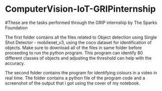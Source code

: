 # ComputerVision-IoT-GRIPinternship
#These are the tasks performed through the GRIP internship by The Sparks Foundation

The first folder contains all the files related to Object detection using Single Shot Detector - mobilenet_v3, using the coco dataset for identification of objects. Make sure to download all of the files in same folder before proceeding to run the python program. This program can identify 80 different classes of objects and adjusting the threshold can help with the accuracy.

The second folder contains the program for identifying colours in a video in real time. The folder contains a python file of the program code and a screenshot of the output that i got using the cover of my notebook.
